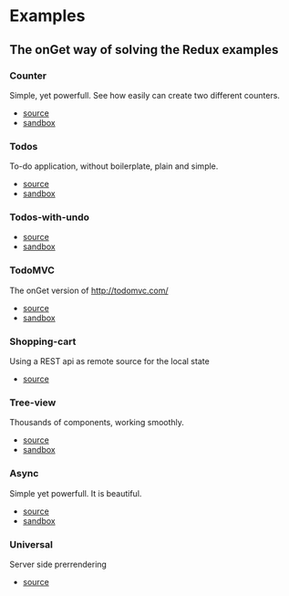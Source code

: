 # Examples

## The onGet way of solving the Redux examples

### Counter
Simple, yet powerfull. See how easily can create two different counters.

* [source](/examples/counter)
* [sandbox](https://codesandbox.io/s/github/hacknlove/onGet/tree/master/examples/counter)


### Todos
To-do application, without boilerplate, plain and simple.

* [source](/master/examples/todos)
* [sandbox](https://codesandbox.io/s/github/hacknlove/onGet/tree/master/examples/todos)

### Todos-with-undo

* [source](/examples/todos-with-undo)
* [sandbox](https://codesandbox.io/s/github/hacknlove/onGet/tree/master/examples/todos-with-undo)


### TodoMVC

The onGet version of http://todomvc.com/
* [source](/master/examples/todomvc)
* [sandbox](https://codesandbox.io/s/github/hacknlove/onGet/tree/master/examples/todomvc)

### Shopping-cart

Using a REST api  as remote source for the local state

* [source](/examples/shopping-cart)


### Tree-view

Thousands of components, working smoothly.

* [source](/examples/tree-view)
* [sandbox](https://codesandbox.io/s/github/hacknlove/onGet/tree/master/examples/tree-view)

### Async

Simple yet powerfull. It is beautiful.

* [source](/examples/async)
* [sandbox](https://codesandbox.io/s/github/hacknlove/onGet/tree/master/examples/async)

### Universal

Server side prerrendering

* [source](/examples/universal)
